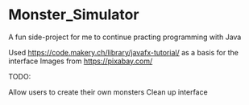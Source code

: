 # Monster_Simulator

A fun side-project for me to continue practing programming with Java

Used https://code.makery.ch/library/javafx-tutorial/ as a basis for the interface
Images from https://pixabay.com/

TODO:

Allow users to create their own monsters
Clean up interface
